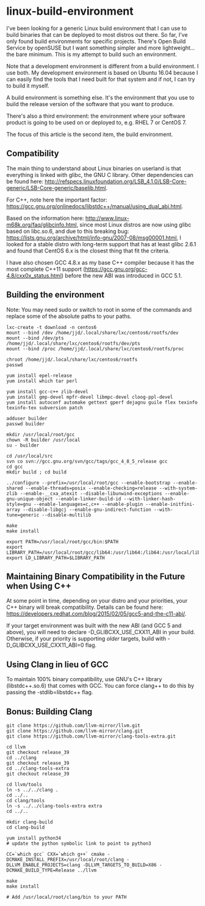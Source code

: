 # linux-build-environment
I've been looking for a generic Linux build environment that I can use to build binaries that can be deployed to most distros out there. So far, I've only found build environments for specific projects.
There's Open Build Service by openSUSE but I want something simpler and more lightweight... the bare minimum.
This is my attempt to build such an environment.

Note that a development environment is different from a build environment. I use both. My development environment is based on Ubuntu 16.04 because I can easily find the tools that I need built for that system and if not, I can try to build it myself.

A build environment is something else. It's the environment that you use to build the release version of the software that you want to produce.

There's also a third environment: the environment where your software product is going to be used on or deployed to, e.g. RHEL 7 or CentOS 7.

The focus of this article is the second item, the build environment.

## Compatibility
The main thing to understand about Linux binaries on userland is that everything is linked with glibc, the GNU C library. Other dependencies can be found here: http://refspecs.linuxfoundation.org/LSB_4.1.0/LSB-Core-generic/LSB-Core-generic/baselib.html.

For C++, note here the important factor: https://gcc.gnu.org/onlinedocs/libstdc++/manual/using_dual_abi.html.

Based on the information here: http://www.linux-m68k.org/faq/glibcinfo.html, since most Linux distros are now using glibc based on libc.so.6, and due to this breaking bug: https://lists.gnu.org/archive/html/info-gnu/2007-08/msg00001.html, I looked for a stable distro with long-term support that has at least glibc 2.6.1 and found that CentOS 6.x is the closest thing that fit the criteria.

I have also chosen GCC 4.8.x as my base C++ compiler because it has the most complete C++11 support (https://gcc.gnu.org/gcc-4.8/cxx0x_status.html) before the new ABI was introduced in GCC 5.1.

## Building the environment
Note: You may need sudo or switch to root in some of the commands and replace some of the absolute paths to your paths.

```
lxc-create -t download -n centos6
mount --bind /dev /home/jjd/.local/share/lxc/centos6/rootfs/dev
mount --bind /dev/pts /home/jjd/.local/share/lxc/centos6/rootfs/dev/pts
mount --bind /proc /home/jjd/.local/share/lxc/centos6/rootfs/proc

chroot /home/jjd/.local/share/lxc/centos6/rootfs
passwd

yum install epel-release
yum install which tar perl

yum install gcc-c++ zlib-devel
yum install gmp-devel mpfr-devel libmpc-devel cloog-ppl-devel
yum install autoconf automake gettext gperf dejagnu guile flex texinfo texinfo-tex subversion patch

adduser builder
passwd builder

mkdir /usr/local/root/gcc
chown -R builder /usr/local
su - builder

cd /usr/local/src
svn co svn://gcc.gnu.org/svn/gcc/tags/gcc_4_8_5_release gcc
cd gcc
mkdir build ; cd build

../configure --prefix=/usr/local/root/gcc --enable-bootstrap --enable-shared --enable-threads=posix --enable-checking=release --with-system-zlib --enable-__cxa_atexit --disable-libunwind-exceptions --enable-gnu-unique-object --enable-linker-build-id --with-linker-hash-style=gnu --enable-languages=c,c++ --enable-plugin --enable-initfini-array --disable-libgcj --enable-gnu-indirect-function --with-tune=generic --disable-multilib

make
make install

export PATH=/usr/local/root/gcc/bin:$PATH
export LIBRARY_PATH=/usr/local/root/gcc/lib64:/usr/lib64:/lib64:/usr/local/lib64
export LD_LIBRARY_PATH=$LIBRARY_PATH

```

## Maintaining Binary Compatibility in the Future when Using C++
At some point in time, depending on your distro and your priorities, your C++ binary will break compatibility. Details can be found here: https://developers.redhat.com/blog/2015/02/05/gcc5-and-the-c11-abi/.

If your target environment was built with the new ABI (and GCC 5 and above), you will need to declare -D_GLIBCXX_USE_CXX11_ABI in your build. Otherwise, if your priority is supporting *older* targets, build with -D_GLIBCXX_USE_CXX11_ABI=0 flag.

## Using Clang in lieu of GCC
To maintain 100% binary compatibility, use GNU's C++ library (libstdc++.so.6) that comes with GCC. You can force clang++ to do this by passing the -stdlib=libstdc++ flag.

## Bonus: Building Clang

```
git clone https://github.com/llvm-mirror/llvm.git
git clone https://github.com/llvm-mirror/clang.git
git clone https://github.com/llvm-mirror/clang-tools-extra.git

cd llvm
git checkout release_39
cd ../clang
git checkout release_39
cd ../clang-tools-extra
git checkout release_39

cd llvm/tools
ln -s ../../clang .
cd ../..
cd clang/tools
ln -s ../../clang-tools-extra extra
cd ../..

mkdir clang-build
cd clang-build

yum install python34
# update the python symbolic link to point to python3

CC=`which gcc` CXX=`which g++` cmake -DCMAKE_INSTALL_PREFIX=/usr/local/root/clang -DLLVM_ENABLE_PROJECTS=clang -DLLVM_TARGETS_TO_BUILD=X86 -DCMAKE_BUILD_TYPE=Release ../llvm

make
make install

# Add /usr/local/root/clang/bin to your PATH
```
